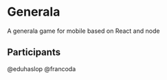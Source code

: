 # Generala
A generala game for mobile based on React and node

## Participants
@eduhaslop
@francoda
